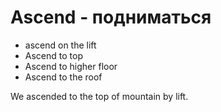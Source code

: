 # Ascend - подниматься

- ascend on the lift
- Ascend to top
- Ascend to higher floor
- Ascend to the roof

We ascended to the top of mountain by lift.
